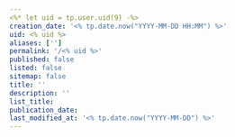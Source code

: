 ```yaml
---
<%* let uid = tp.user.uid(9) -%>
creation_date: '<% tp.date.now("YYYY-MM-DD HH:MM") %>'
uid: <% uid %>
aliases: ['']
permalink: '/<% uid %>'
published: false
listed: false
sitemap: false
title: ''
description: ''
list_title:
publication_date:
last_modified_at: '<% tp.date.now("YYYY-MM-DD") %>'
---
```

